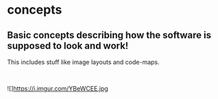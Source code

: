 # concepts

## Basic concepts describing how the software is supposed to look and work!

This includes stuff like image layouts and code-maps.

$~~~~~~~~~~~$

![]https://i.imgur.com/YBeWCEE.jpg
